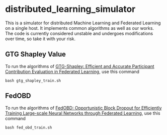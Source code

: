 # distributed_learning_simulator

This is a simulator for distributed Machine Learning and Federated Learning on a single host. It implements common algorithms as well as our works. The code is currently considered unstable and undergoes modifications over time, so take it with your risk.

## GTG Shapley Value

To run the algorithms of [GTG-Shapley: Efficient and Accurate Participant Contribution Evaluation in Federated Learning](https://dl.acm.org/doi/pdf/10.1145/3501811), use this command

```
bash gtg_shapley_train.sh
```

## FedOBD

To run the algorithms of [FedOBD: Opportunistic Block Dropout for Efficiently Training Large-scale Neural Networks through Federated Learning](https://arxiv.org/abs/2208.05174), use this command

```
bash fed_obd_train.sh
```

